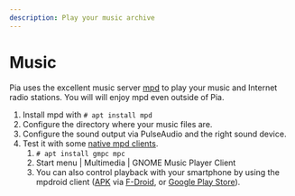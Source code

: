 ```yaml
---
description: Play your music archive
---
```


# Music

Pia uses the excellent music server [mpd](https://www.musicpd.org) to play your music and Internet radio stations. You will will enjoy mpd even outside of Pia.

1. Install mpd with `# apt install mpd`
2. Configure the directory where your music files are.
3. Configure the sound output via PulseAudio and the right sound device.
4. Test it with some [native mpd clients](https://www.musicpd.org/clients/).
   1. `# apt install gmpc mpc`
   2. Start menu \| Multimedia \| GNOME Music Player Client
   3. You can also control playback with your smartphone by using the mpdroid client \([APK](https://f-droid.org/repo/com.namelessdev.mpdroid_58.apk) via [F-Droid](https://f-droid.org/en/packages/com.namelessdev.mpdroid/), or [Google Play Store](https://play.google.com/store/apps/details?id=com.namelessdev.mpdroid&hl=en)\).

